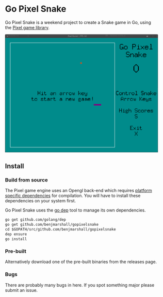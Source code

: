 # Go Pixel Snake

Go Pixel Snake is a weekend project to create a Snake game in Go, using the [Pixel game library](https://github.com/faiface/pixel).

![Go Pixel Snake](/resources/screenshot.png)

## Install
### Build from source
The Pixel game engine uses an Opengl back-end which requires [platform specific dependencies](https://github.com/faiface/pixel#requirements) for compilation. You will have to install these dependencies on your system first.

Go Pixel Snake uses the [go dep](https://github.com/golang/dep) tool to manage its own dependencies.
```
go get github.com/golang/dep
go get github.com/benjmarshall/gopixelsnake
cd $GOPATH/src/github.com/benjmarshall/gopixelsnake
dep ensure
go install
```
### Pre-built
Alternatively download one of the pre-built binaries from the releases page.

### Bugs
There are probably many bugs in here. If you spot something major please submit an issue.
